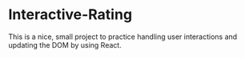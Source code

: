 # Interactive-Rating
This is a nice, small project to practice handling user interactions and updating the DOM by using React. 
